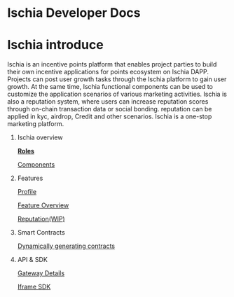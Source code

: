 # Ischia Developer Docs

# Ischia introduce

Ischia is an incentive points platform that enables project parties to build their own incentive applications for points ecosystem on Ischia DAPP. Projects can post user growth tasks through the Ischia platform to gain user growth. At the same time, Ischia functional components can be used to customize the application scenarios of various marketing activities. Ischia is also a reputation system, where users can increase reputation scores through on-chain transaction data or social bonding. reputation can be applied in kyc, airdrop, Credit and other scenarios. Ischia is a one-stop marketing platform.

1. Ischia overview
    
    [**Roles**](Ischia%20Developer%20Docs/Roles.md)
    
    [Components](Ischia%20Developer%20Docs/Components.md)
    
2. Features
    
    [Profile](Ischia%20Developer%20Docs/Profile.md)
    
    [Feature Overview](Ischia%20Developer%20Docs/Feature%20Overview.md)
    
    [Reputation(WIP)](Ischia%20Developer%20Docs/Reputation(WIP).md)
    
3. Smart Contracts
    
    [Dynamically generating contracts](Ischia%20Developer%20Docs/Dynamically%20generating%20contracts.md)
    
4. API & SDK
    
    [Gateway Details](Ischia%20Developer%20Docs/Gateway%20Details.md)
    
    [Iframe SDK](Ischia%20Developer%20Docs/Iframe%20SDK.md)